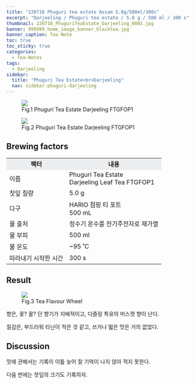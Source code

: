 ```yaml
---
title: "220718 Phuguri tea estate Assam 5.0g/500ml/300s"
excerpt: "Darjeeling / Phuguri tea estate / 5.0 g / 500 ml / 300 s"
thumbnail: 220718_PhuguriTeaEstate_Darjeeling_0001.jpg
banner: 999999_home_image_banner_blacktea.jpg
banner_caption: Tea Note
toc: true
toc_sticky: true
categories:
  - Tea-Notes
tags:
  - Darjeeling
sidebar:
  title: "Phuguri Tea Estate<br>Darjeeling"
  nav: sidebar-phuguri-darjeeling
---
```


<figure class="align-center">
  <a href="{{ site.url }}{{ site.baseurl }}/assets/images/220718_PhuguriTeaEstate_Darjeeling_0000.png">
  <img src="{{ site.url }}{{ site.baseurl }}/assets/images/220718_PhuguriTeaEstate_Darjeeling_0000.png">
  </a>
  <figcaption>
  Fig.1 Phuguri Tea Estate Darjeeling FTGFOP1
  </figcaption>
</figure>

<figure class="align-center">
  <a href="{{ site.url }}{{ site.baseurl }}/assets/images/220718_PhuguriTeaEstate_Darjeeling_0002.png">
  <img src="{{ site.url }}{{ site.baseurl }}/assets/images/220718_PhuguriTeaEstate_Darjeeling_0002.png">
  </a>
  <figcaption>
  Fig.2 Phuguri Tea Estate Darjeeling FTGFOP1
  </figcaption>
</figure>

## Brewing factors

<div align="center">
  <table align = "center" >
      <tr bgcolor="#ebedef" align ="center">
      <td><b>팩터</b></td>
      <td><b>내용</b></td>
      </tr>
      <tr>
      <td>이름</td>
      <td>Phuguri Tea Estate<br>Darjeeling Leaf Tea FTGFOP1</td>
      </tr>
      <tr>
      <td>찻잎 질량</td>
      <td>5.0 g</td>
      </tr>
      <tr>
      <td>다구</td>
      <td>HARIO 점핑 티 포트<br>500 mL</td>
      </tr>
      <tr>
    <td>물 출처</td>
      <td>정수기 온수를 전기주전자로 재가열</td>
      </tr>
      <tr>
    <td>물 부피</td>
      <td>500 ml</td>
      </tr>
      <tr>
    <td>물 온도</td>
      <td>~95 ˚C</td>
      </tr>
      <tr>
    <td>따라내기 시작한 시간</td>
      <td>300 s</td>
      </tr>
  </table>
</div>


## Result

<figure style="width: 75%" class="align-center">
  <a href="{{ site.url }}{{ site.baseurl }}/assets/images/200417_TeaFlavourWheel_eng.png">
  <img src="{{ site.url }}{{ site.baseurl }}/assets/images/200417_TeaFlavourWheel_eng.png">
  </a>
  <figcaption>
  Fig.3 Tea Flavour Wheel
  </figcaption>
</figure>

향은, 꽃? 꿀? 단 향기가 지배적이고, 다즐링 특유의 머스캣 향이 난다.

질감은, 부드러워 타닌이 적은 것 같고, 쓰거나 떫은 맛은 거의 없었다.

## Discussion

맛에 관해서는 기록이 이틀 늦어 잘 기억이 나지 않아 적지 못한다.

다음 번에는 찻잎의 크기도 기록하자.
